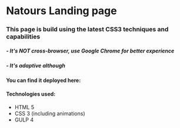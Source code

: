 # Natours Landing page

### This page is build using the latest CSS3 techniques and capabilities
##### - It's NOT cross-browser, use Google Chrome for better experience
##### - It's adaptive although

#### You can find it deployed here:

#### Technologies used:
- HTML 5
- CSS 3 (including animations)
- GULP 4